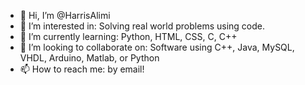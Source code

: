 - 👋 Hi, I’m @HarrisAlimi
- 👀 I’m interested in: Solving real world problems using code.
- 🌱 I’m currently learning: Python, HTML, CSS, C, C++
- 💞️ I’m looking to collaborate on: Software using C++, Java, MySQL, VHDL, Arduino, Matlab, or Python
- 📫 How to reach me: by email!
